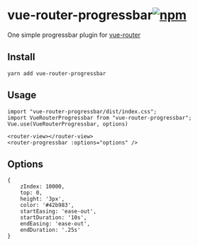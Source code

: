 <h1>vue-router-progressbar<a href="https://www.npmjs.com/package/vue-router-progressbar"><img alt="npm" src="https://img.shields.io/npm/v/vue-router-progressbar?color=sucess"></a></h1>

One simple progressbar plugin for [vue-router](https://github.com/vuejs/vue-router)

## Install

```
yarn add vue-router-progressbar
```

## Usage

```
import "vue-router-progressbar/dist/index.css";
import VueRouterProgressbar from "vue-router-progressbar";
Vue.use(VueRouterProgressbar, options)
```

```
<router-view></router-view>
<router-progressbar :options="options" />
```

## Options
```
{
    zIndex: 10000,
    top: 0,
    height: '3px',
    color: '#42b983',
    startEasing: 'ease-out',
    startDuration: '10s',
    endEasing: 'ease-out',
    endDuration: '.25s'
}
```


